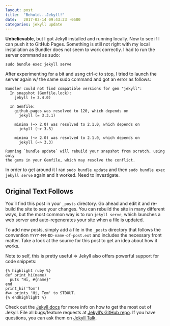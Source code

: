 ```yaml
---
layout: post
title:  "Behold...Jekyll!"
date:   2017-02-14 09:43:23 -0500
categories: jekyll update
---
```

**Unbelievable**, but I got Jekyll installed and running locally. Now to see if I can push it to GitHub Pages. Something is still not right with my local installation as Bundler does not seem to work correctly. I had to run the server command as sudo:

```
sudo bundle exec jekyll serve
```

After experimenting for a bit and usng ctrl-c to stop, I tried to launch the server again w/ the same sudo command and got an error as follows:

```
Bundler could not find compatible versions for gem "jekyll":
  In snapshot (Gemfile.lock):
    jekyll (= 3.4.0)

  In Gemfile:
    github-pages was resolved to 120, which depends on
      jekyll (= 3.3.1)

    minima (~> 2.0) was resolved to 2.1.0, which depends on
      jekyll (~> 3.3)

    minima (~> 2.0) was resolved to 2.1.0, which depends on
      jekyll (~> 3.3)

Running `bundle update` will rebuild your snapshot from scratch, using only
the gems in your Gemfile, which may resolve the conflict.
```

In order to get around it I ran ```sudo bundle update``` and then ```sudo bundle exec jekyll serve``` again and it worked. Need to investigate.


## Original Text Follows
You’ll find this post in your `_posts` directory. Go ahead and edit it and re-build the site to see your changes. You can rebuild the site in many different ways, but the most common way is to run `jekyll serve`, which launches a web server and auto-regenerates your site when a file is updated.

To add new posts, simply add a file in the `_posts` directory that follows the convention `YYYY-MM-DD-name-of-post.ext` and includes the necessary front matter. Take a look at the source for this post to get an idea about how it works.

Note to self, this is pretty useful => Jekyll also offers powerful support for code snippets:

```
{% highlight ruby %}
def print_hi(name)
  puts "Hi, #{name}"
end
print_hi('Tom')
#=> prints 'Hi, Tom' to STDOUT.
{% endhighlight %}
```

Check out the [Jekyll docs][jekyll-docs] for more info on how to get the most out of Jekyll. File all bugs/feature requests at [Jekyll’s GitHub repo][jekyll-gh]. If you have questions, you can ask them on [Jekyll Talk][jekyll-talk].

[jekyll-docs]: https://jekyllrb.com/docs/home
[jekyll-gh]:   https://github.com/jekyll/jekyll
[jekyll-talk]: https://talk.jekyllrb.com/

